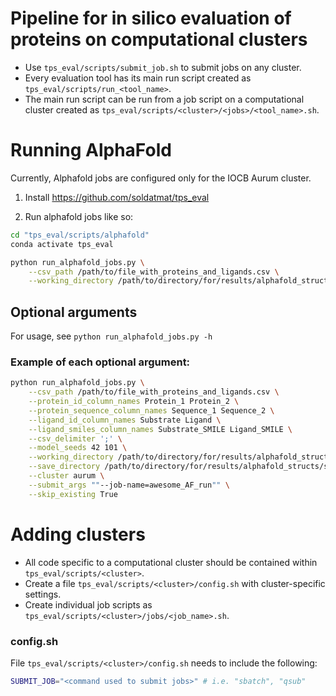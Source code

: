 # Pipeline for in silico evaluation of proteins on computational clusters
- Use `tps_eval/scripts/submit_job.sh` to submit jobs on any cluster.
- Every evaluation tool has its main run script created as `tps_eval/scripts/run_<tool_name>`.
- The main run script can be run from a job script on a computational cluster created as `tps_eval/scripts/<cluster>/<jobs>/<tool_name>.sh`.

# Running AlphaFold
Currently, Alphafold jobs are configured only for the IOCB Aurum cluster.

1) Install https://github.com/soldatmat/tps_eval

2) Run alphafold jobs like so:
```sh
cd "tps_eval/scripts/alphafold"
conda activate tps_eval
```
```sh
python run_alphafold_jobs.py \
    --csv_path /path/to/file_with_proteins_and_ligands.csv \
    --working_directory /path/to/directory/for/results/alphafold_structs
```
## Optional arguments
For usage, see `python run_alphafold_jobs.py -h`
### Example of each optional argument:
```sh
python run_alphafold_jobs.py \
    --csv_path /path/to/file_with_proteins_and_ligands.csv \
    --protein_id_column_names Protein_1 Protein_2 \
    --protein_sequence_column_names Sequence_1 Sequence_2 \
    --ligand_id_column_names Substrate Ligand \
    --ligand_smiles_column_names Substrate_SMILE Ligand_SMILE \
    --csv_delimiter ';' \
    --model_seeds 42 101 \
    --working_directory /path/to/directory/for/results/alphafold_structs \
    --save_directory /path/to/directory/for/results/alphafold_structs/structs \
    --cluster aurum \
    --submit_args ""--job-name=awesome_AF_run"" \
    --skip_existing True
```

# Adding clusters
- All code specific to a computational cluster should be contained within `tps_eval/scripts/<cluster>`.
- Create a file `tps_eval/scripts/<cluster>/config.sh` with cluster-specific settings.
- Create individual job scripts as `tps_eval/scripts/<cluster>/jobs/<job_name>.sh`.

### config.sh
File `tps_eval/scripts/<cluster>/config.sh` needs to include the following:
```sh
SUBMIT_JOB="<command used to submit jobs>" # i.e. "sbatch", "qsub"
```
